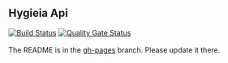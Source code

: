## Hygieia Api

[![Build Status](https://api.travis-ci.com/Hygieia/api.svg?branch=master)](https://travis-ci.com/Hygieia/api?branch=master) [![Quality Gate Status](https://sonarcloud.io/api/project_badges/measure?project=Hygieia_api&metric=alert_status)](https://sonarcloud.io/dashboard?id=Hygieia_api)
<br>
<br>
The README is in the [gh-pages](https://github.com/capitalone/Hygieia/blob/gh-pages/pages/hygieia/api/api.md) branch. Please update it there.
